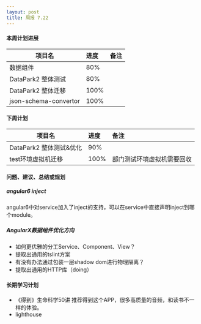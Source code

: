 ```yaml
---
layout: post
title: 周报 7.22
---
```


#### 本周计划进展

| 项目名         | 进度              | 备注  |
| ------------- |:----------------| :---------|
| 数据组件 | 80% |  |
| DataPark2 整体测试 |  80% |  |
| DataPark2 整体迁移 |  100% |  |
| json-schema-convertor |  100% |  |


#### 下周计划
| 项目名         | 进度              | 备注  |
| ------------- |:----------------| :---------|
| DataPark2 整体测试&优化 |  90% |  |
| test环境虚拟机迁移 |  100% | 部门测试环境虚拟机需要回收 |


#### 问题、建议、总结或规划
##### angular6 inject
angular6中对service加入了inject的支持，可以在service中直接声明inject到哪个module。


##### AngularX数据组件优化方向
- 如何更优雅的分工Service、Component、View？
- 提取出通用的tslint方案
- 有没有办法通过包装一层shadow dom进行物理隔离？
- 提取出通用的HTTP库（doing）

#### 长期学习计划
- 《得到》生命科学50讲
推荐得到这个APP，很多高质量的音频，和读书不一样的体验。
- lighthouse
